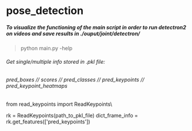 # pose_detection
##### To visualize the functioning of the main script in order to run detectron2 on videos and save results in ./ouput/joint/detectron/
> python main.py -help


###### Get single/multiple info stored in .pkl file:
###### pred_boxes // scores // pred_classes // pred_keypoints // pred_keypoint_heatmaps
from read_keypoints import ReadKeypoints\

rk = ReadKeypoints(path_to_pkl_file)
dict_frame_info = rk.get_features(['pred_keypoints'])